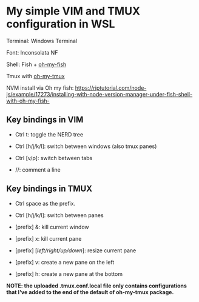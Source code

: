 # My simple VIM and TMUX configuration in WSL

Terminal: Windows Terminal

Font: Inconsolata NF

Shell: Fish + [oh-my-fish](https://github.com/oh-my-fish/oh-my-fish)

Tmux with [oh-my-tmux](https://github.com/pangliang/oh-my-tmux)

NVM install via Oh my fish: https://riptutorial.com/node-js/example/17273/installing-with-node-version-manager-under-fish-shell-with-oh-my-fish-

## Key bindings in VIM
- Ctrl t: toggle the NERD tree

- Ctrl [h/j/k/l]: switch between windows (also tmux panes)

- Ctrl [v/p]: switch between tabs

- //: comment a line



## Key bindings in TMUX
- Ctrl space as the prefix.

- Ctrl [h/j/k/l]: switch between panes

- [prefix] &: kill current window

- [prefix] x: kill current pane

- [prefix] [*left/right/up/down*]: resize current pane

- [prefix] v: create a new pane on the left

- [prefix] h: create a new pane at the bottom

**NOTE: the uploaded .tmux.conf.local file only contains configurations that I've added to the end of the default of oh-my-tmux package.**




